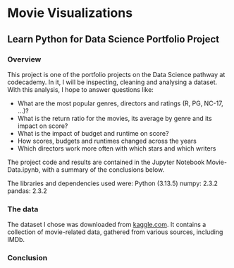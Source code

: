# Movie Visualizations
## Learn Python for Data Science Portfolio Project


### Overview

This project is one of the portfolio projects on the Data Science pathway at codecademy. In it, I will be inspecting, cleaning and analysing a dataset.
With this analysis, I hope to answer questions like:
 - What are the most popular genres, directors and ratings (R, PG, NC-17, ...)?
 - What is the return ratio for the movies, its average by genre and its impact on score?
 - What is the impact of budget and runtime on score?
 - How scores, budgets and runtimes changed across the years
 - Which directors work more often with which stars and which writers
   
The project code and results are contained in the Jupyter Notebook Movie-Data.ipynb, with a summary of the conclusions below.

The libraries and dependencies used were:
Python (3.13.5)
numpy: 2.3.2
pandas: 2.3.2

### The data

The dataset I chose was downloaded from [kaggle.com](https://www.kaggle.com/datasets/ashishkumarjayswal/movies-updated-data/data). It contains a collection of movie-related data, gathered from various sources, including IMDb.

###  Conclusion
